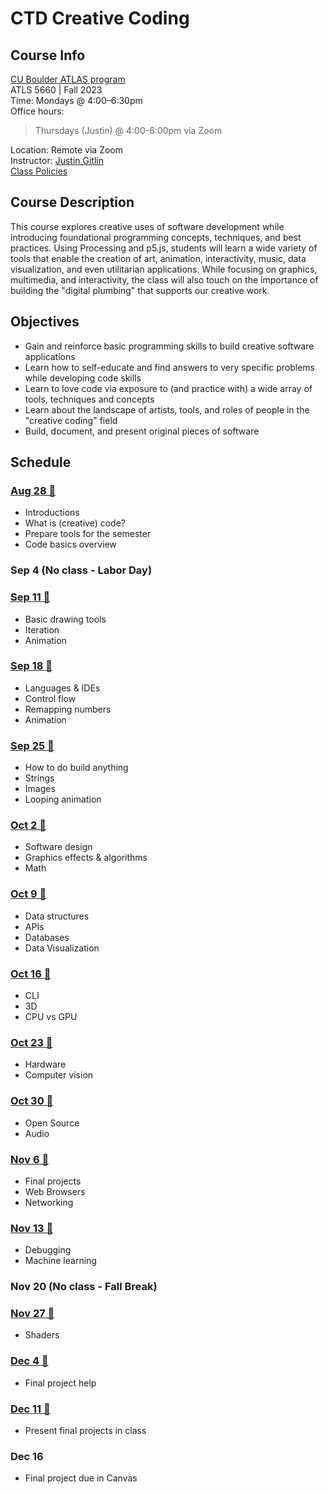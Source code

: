 # CTD Creative Coding

## Course Info

[CU Boulder ATLAS program](https://www.colorado.edu/atlas/academics/graduate/ms-technology-media-society) <br>
ATLS 5660 | Fall 2023 <br>
Time: Mondays @ 4:00–6:30pm <br>
Office hours: <br>
> Thursdays  (Justin) @ 4:00-6:00pm via Zoom<br>

Location: Remote via Zoom<br>
Instructor: [Justin Gitlin](https://cacheflowe.com) <br>
[Class Policies](./docs/policies.md)

## Course Description

This course explores creative uses of software development while introducing foundational programming concepts, techniques, and best practices. Using Processing and p5.js, students will learn a wide variety of tools that enable the creation of art, animation, interactivity, music, data visualization, and even utilitarian applications. While focusing on graphics, multimedia, and interactivity, the class will also touch on the importance of building the "digital plumbing" that supports our creative work.

## Objectives

* Gain and reinforce basic programming skills to build creative software applications
* Learn how to self-educate and find answers to very specific problems while developing code skills
* Learn to love code via exposure to (and practice with) a wide array of tools, techniques and concepts
* Learn about the landscape of artists, tools, and roles of people in the "creative coding" field
* Build, document, and present original pieces of software

## Schedule

### [Aug 28 🔗](./classes/class-01.md)

* Introductions
* What is (creative) code?
* Prepare tools for the semester
* Code basics overview

### Sep 4 (No class - Labor Day)

### [Sep 11 🔗](./classes/class-02.md)

* Basic drawing tools
* Iteration
* Animation

### [Sep 18 🔗](./classes/class-03.md)

* Languages & IDEs
* Control flow
* Remapping numbers
* Animation

### [Sep 25 🔗](./classes/class-04.md)

* How to do build anything
* Strings
* Images
* Looping animation

### [Oct 2 🔗](./classes/class-05.md)

* Software design
* Graphics effects & algorithms
* Math

### [Oct 9 🔗](./classes/class-06.md)

* Data structures
* APIs
* Databases
* Data Visualization

### [Oct 16 🔗](./classes/class-07.md)

* CLI
* 3D
* CPU vs GPU

### [Oct 23 🔗](./classes/class-08.md)

* Hardware
* Computer vision

### [Oct 30 🔗](./classes/class-09.md)

* Open Source
* Audio

### [Nov 6 🔗](./classes/class-10.md)

* Final projects
* Web Browsers
* Networking

### [Nov 13 🔗](./classes/class-11.md)

* Debugging
* Machine learning

### Nov 20 (No class - Fall Break)

### [Nov 27 🔗](./classes/class-12.md)

* Shaders

### [Dec 4 🔗](./classes/class-13.md)

* Final project help

### [Dec 11 🔗](./classes/class-14.md)

* Present final projects in class

### Dec 16

* Final project due in Canvas
